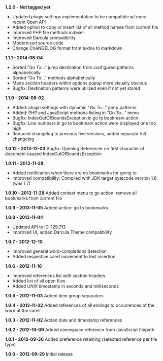 **1.2.0 - Not tagged yet**
* Updated plugin settings implementation to be compatible w/ more recent Open API
* Added option to copy or insert list of all method names from current file
* Improved PHP file methods indexer
* Improved Darcula compatibility
* Modernized source code
* Change ChANGELOG format from textile to markdown

**1.1.1 - 2014-08-04**
* Sorted "Go To..." jump destination from configured patterns alphabetically
* Sorted "Go To..." methods alphabetically
* Made section headers within options popup more visually obvious
* Bugfix: Destination patterns were utilized even if not yet stored

**1.1.0 - 2014-08-02**
* Added: plugin settings with dynamic "Go To..." jump patterns
* Added: PHP and JavaScript methods listing in "Go To..." menu
* Bugfix: IndexOutOfBoundsException in go to bookmark action
* Bugfix: Line numbers in go to bookmark action were displayed one too high
* Reduced changelog to previous five versions, added separate full changelog

**1.0.12 - 2013-12-03** Bugfix: Opening Referencer on first character of document caused IndexOutOfBoundsException

**1.0.11 - 2013-11-28**
* Added notification when there are no bookmarks for going to
* Improved compatibility: Compiled with JDK target bytecode version 1.6 (was 1.7)

**1.0.10 - 2013-11-28** Added context menu to go action: remove all bookmarks from current file

**1.0.9 - 2013-11-05** Added action: go to bookmarks

**1.0.8 - 2013-11-04**
* Updated API to IC-129.713
* Improved UI, added Darcula Theme compatibility

**1.0.7 - 2012-12-10**
* Improved general word-completions detection
* Added respective caret movement to text insertion

**1.0.6 - 2012-11-16**
* Improved references list with section headers
* Added list of all open files
* Added UNIX timestamp in seconds and milliseconds

**1.0.5 - 2012-11-03** Added item group separators

**1.0.4 - 2012-11-02** Added references of all endings to occurrences of the word at the caret

**1.0.3 - 2012-11-02** Added date and timestamp references

**1.0.2 - 2012-10-09** Added namespace reference from JavaScript filepath

**1.0.1 - 2012-09-30** Added preference retaining (selected reference per file type)

**1.0.0 - 2012-09-29** Initial release
